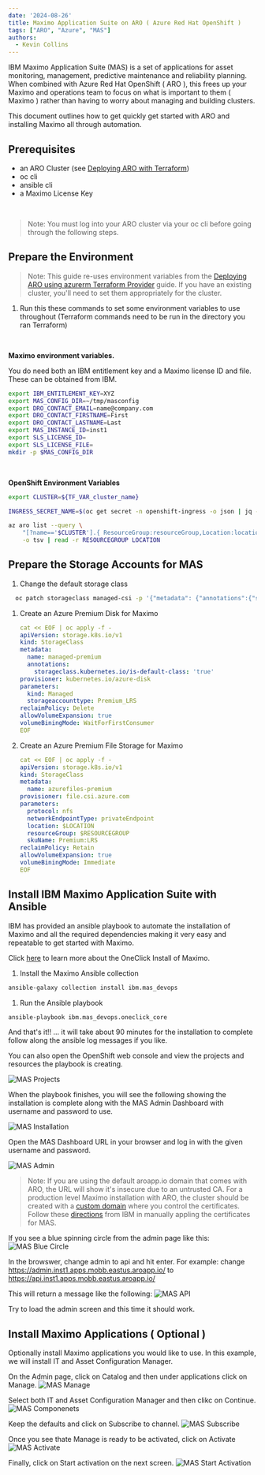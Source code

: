 ```yaml
---
date: '2024-08-26'
title: Maximo Application Suite on ARO ( Azure Red Hat OpenShift )
tags: ["ARO", "Azure", "MAS"]
authors:
  - Kevin Collins
---
```


IBM Maximo Application Suite (MAS) is a set of applications for asset monitoring, management, predictive maintenance and reliability planning.  When combined with Azure Red Hat OpenShift ( ARO ), this frees up your Maximo and operations team to focus on what is important to them ( Maximo ) rather than having to worry about managing and building clusters.

This document outlines how to get quickly get started with ARO and installing Maximo all through automation.


## Prerequisites
* an ARO Cluster (see [Deploying ARO with Terraform](/experts/aro/terraform-install/))
* oc cli
* ansible cli
* a Maximo License Key
<br>

> Note: You must log into your ARO cluster via your oc cli before going through the following steps.

## Prepare the Environment

> Note: This guide re-uses environment variables from the [Deploying ARO using azurerm Terraform Provider](/experts/aro/terraform-install/) guide. If you have an existing cluster, you'll need to set them appropriately for the cluster.

1. Run this these commands to set some environment variables to use throughout (Terraform commands need to be run in the directory you ran Terraform)
<br>

<b>Maximo environment variables.</b>
    
You do need both an IBM entitlement key and a Maximo license ID and file.  These can be obtained from IBM.</b>

```bash
export IBM_ENTITLEMENT_KEY=XYZ
export MAS_CONFIG_DIR=~/tmp/masconfig
export DRO_CONTACT_EMAIL=name@company.com
export DRO_CONTACT_FIRSTNAME=First
export DRO_CONTACT_LASTNAME=Last
export MAS_INSTANCE_ID=inst1
export SLS_LICENSE_ID=
export SLS_LICENSE_FILE=
mkdir -p $MAS_CONFIG_DIR
```

<br>

<b>OpenShift Environment Variables </b>

```bash
export CLUSTER=${TF_VAR_cluster_name}

INGRESS_SECRET_NAME=$(oc get secret -n openshift-ingress -o json | jq -r '.items[] | select(.metadata.name|contains("ingress")) | .metadata.name')

az aro list --query \
    "[?name=='$CLUSTER'].{ ResourceGroup:resourceGroup,Location:location}" \
    -o tsv | read -r RESOURCEGROUP LOCATION
```
    

## Prepare the Storage Accounts for MAS

1. Change the default storage class

```bash
  oc patch storageclass managed-csi -p '{"metadata": {"annotations":{"storageclass.kubernetes.io/is-default-class":"false"}}}'
```

1. Create an Azure Premium Disk for Maximo

    ```yaml
    cat << EOF | oc apply -f -
    apiVersion: storage.k8s.io/v1
    kind: StorageClass
    metadata:
      name: managed-premium
      annotations: 
        storageclass.kubernetes.io/is-default-class: 'true'
    provisioner: kubernetes.io/azure-disk
    parameters:
      kind: Managed
      storageaccounttype: Premium_LRS
    reclaimPolicy: Delete
    allowVolumeExpansion: true
    volumeBiningMode: WaitForFirstConsumer
    EOF
    ```

1. Create an Azure Premium File Storage for Maximo

    ```yaml
    cat << EOF | oc apply -f -
    apiVersion: storage.k8s.io/v1
    kind: StorageClass
    metadata:
      name: azurefiles-premium
    provisioner: file.csi.azure.com
    parameters:
      protocol: nfs
      networkEndpointType: privateEndpoint
      location: $LOCATION
      resourceGroup: $RESOURCEGROUP
      skuName: Premium:LRS
    reclaimPolicy: Retain
    allowVolumeExpansion: true
    volumeBiningMode: Immediate
    EOF
    ```

## Install IBM Maximo Application Suite with Ansible

IBM has provided an ansible playbook to automate the installation of Maximo and all the required dependencies making it very easy and repeatable to get started with Maximo.

Click [here](https://ibm-mas.github.io/ansible-devops/playbooks/oneclick-core) to learn more about the OneClick Install of Maximo.

1. Install the Maximo Ansible collection

```bash
ansible-galaxy collection install ibm.mas_devops
```

1. Run the Ansible playbook
```bash
ansible-playbook ibm.mas_devops.oneclick_core
```

And that's it!! ... it will take about 90 minutes for the installation to complete follow along the ansible log messages if you like.

You can also open the OpenShift web console and view the projects and resources the playbook is creating.

![MAS Projects](images/mas-projects.jpg)

When the playbook finishes, you will see the following showing the installation is complete along with the MAS Admin Dashboard with username and password to use.

![MAS Installation](images/mas-finish.png)

Open the MAS Dashboard URL in your browser and log in with the given username and password.

![MAS Admin](images/mas-admin.png)

> Note: If you are using the default aroapp.io domain that comes with ARO, the URL will show it's insecure due to an untrusted CA.
For a production level Maximo installation with ARO, the cluster should be created with a [custom domain](https://cloud.redhat.com/experts/aro/cert-manager/) where you control the certificates.  Follow these [directions](https://www.ibm.com/docs/en/mas-cd/continuous-delivery?topic=management-manual-certificate) from IBM in manually appling the certificates for MAS.

If you see a blue spinning circle from the admin page like this:
![MAS Blue Circle](images/mas-blue-circle.png)

In the browswer, change admin to api and hit enter.
For example: change https://admin.inst1.apps.mobb.eastus.aroapp.io/ to
https://api.inst1.apps.mobb.eastus.aroapp.io/

This will return a message like the following:
![MAS API](images/mas-api.png)

Try to load the admin screen and this time it should work.

## Install Maximo Applications ( Optional )

Optionally install Maximo applications you would like to use.  In this example, we will install IT and Asset Configuration Manager.

On the Admin page, click on Catalog and then under applications click on Manage.
![MAS Manage](images/mas-manage.png)

Select both IT and Asset Configuration Manager and then clikc on Continue.
![MAS Componenets](images/mas-it-asset.png)

Keep the defaults and click on Subscribe to channel.
![MAS Subscribe](images/mas-subscribe.png)

Once you see thate Manage is ready to be activated, click on Activate
![MAS Activate](images/mas-activate.png)

Finally, click on Start activation on the next screen.
![MAS Start Activation](images/mas-start-activation.png)










